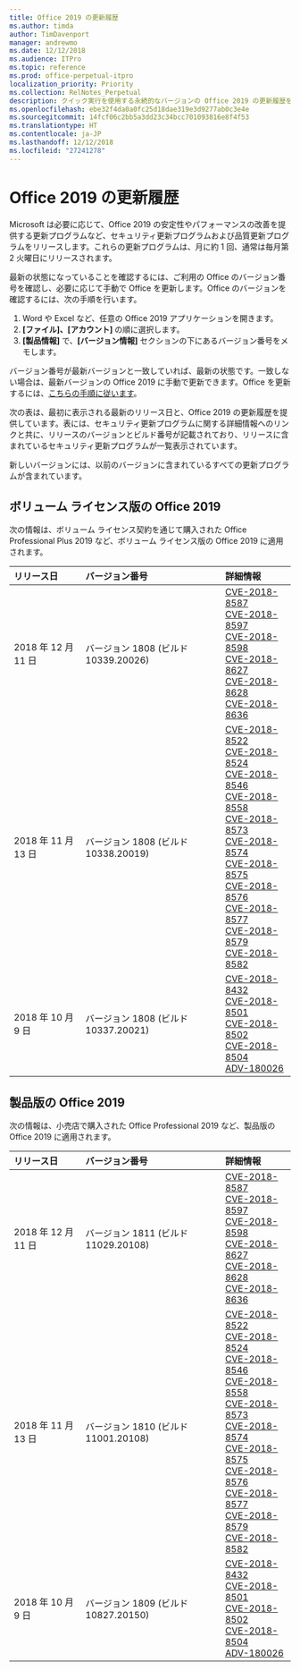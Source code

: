 ```yaml
---
title: Office 2019 の更新履歴
ms.author: timda
author: TimDavenport
manager: andrewmo
ms.date: 12/12/2018
ms.audience: ITPro
ms.topic: reference
ms.prod: office-perpetual-itpro
localization_priority: Priority
ms.collection: RelNotes_Perpetual
description: クイック実行を使用する永続的なバージョンの Office 2019 の更新履歴を IT 技術者に提供します
ms.openlocfilehash: ebe32f4da0a0fc25d18dae319e3d9277ab0c3e4e
ms.sourcegitcommit: 14fcf06c2bb5a3dd23c34bcc701093816e8f4f53
ms.translationtype: HT
ms.contentlocale: ja-JP
ms.lasthandoff: 12/12/2018
ms.locfileid: "27241278"
---
```

# <a name="update-history-for-office-2019"></a>Office 2019 の更新履歴

Microsoft は必要に応じて、Office 2019 の安定性やパフォーマンスの改善を提供する更新プログラムなど、セキュリティ更新プログラムおよび品質更新プログラムをリリースします。これらの更新プログラムは、月に約 1 回、通常は毎月第 2 火曜日にリリースされます。

最新の状態になっていることを確認するには、ご利用の Office のバージョン番号を確認し、必要に応じて手動で Office を更新します。Office のバージョンを確認するには、次の手順を行います。

  1.    Word や Excel など、任意の Office 2019 アプリケーションを開きます。
  2.    **[ファイル]、[アカウント]** の順に選択します。
  3.    **[製品情報]** で、**[バージョン情報]** セクションの下にあるバージョン番号をメモします。

バージョン番号が最新バージョンと一致していれば、最新の状態です。一致しない場合は、最新バージョンの Office 2019 に手動で更新できます。Office を更新するには、[こちらの手順に従います](https://support.office.com/article/2ab296f3-7f03-43a2-8e50-46de917611c5)。


次の表は、最初に表示される最新のリリース日と、Office 2019 の更新履歴を提供しています。表には、セキュリティ更新プログラムに関する詳細情報へのリンクと共に、リリースのバージョンとビルド番号が記載されており、リリースに含まれているセキュリティ更新プログラムが一覧表示されています。

新しいバージョンには、以前のバージョンに含まれているすべての更新プログラムが含まれています。

## <a name="volume-licensed-versions-of-office-2019"></a>ボリューム ライセンス版の Office 2019
次の情報は、ボリューム ライセンス契約を通じて購入された Office Professional Plus 2019 など、ボリューム ライセンス版の Office 2019 に適用されます。

  
|**リリース日**|**バージョン番号**|**詳細情報**|
|:-----|:-----|:-----|
|2018 年 12 月 11 日   |バージョン 1808 (ビルド 10339.20026)  |[CVE-2018-8587](https://portal.msrc.microsoft.com/ja-JP/security-guidance/advisory/CVE-2018-8587) <br/> [CVE-2018-8597](https://portal.msrc.microsoft.com/ja-JP/security-guidance/advisory/CVE-2018-8597) <br/> [CVE-2018-8598](https://portal.msrc.microsoft.com/ja-JP/security-guidance/advisory/CVE-2018-8598) <br/> [CVE-2018-8627](https://portal.msrc.microsoft.com/ja-JP/security-guidance/advisory/CVE-2018-8627) <br/> [CVE-2018-8628](https://portal.msrc.microsoft.com/ja-JP/security-guidance/advisory/CVE-2018-8628) <br/> [CVE-2018-8636](https://portal.msrc.microsoft.com/ja-JP/security-guidance/advisory/CVE-2018-8636) <br/>|
|2018 年 11 月 13 日   |バージョン 1808 (ビルド 10338.20019)  |[CVE-2018-8522](https://portal.msrc.microsoft.com/ja-JP/security-guidance/advisory/CVE-2018-8522) <br/> [CVE-2018-8524](https://portal.msrc.microsoft.com/ja-JP/security-guidance/advisory/CVE-2018-8524) <br/> [CVE-2018-8546](https://portal.msrc.microsoft.com/ja-JP/security-guidance/advisory/CVE-2018-8546) <br/> [CVE-2018-8558](https://portal.msrc.microsoft.com/ja-JP/security-guidance/advisory/CVE-2018-8558) <br/> [CVE-2018-8573](https://portal.msrc.microsoft.com/ja-JP/security-guidance/advisory/CVE-2018-8573) <br/> [CVE-2018-8574](https://portal.msrc.microsoft.com/ja-JP/security-guidance/advisory/CVE-2018-8574) <br/> [CVE-2018-8575](https://portal.msrc.microsoft.com/ja-JP/security-guidance/advisory/CVE-2018-8575) <br/> [CVE-2018-8576](https://portal.msrc.microsoft.com/ja-JP/security-guidance/advisory/CVE-2018-8576) <br/> [CVE-2018-8577](https://portal.msrc.microsoft.com/ja-JP/security-guidance/advisory/CVE-2018-8577) <br/> [CVE-2018-8579](https://portal.msrc.microsoft.com/ja-JP/security-guidance/advisory/CVE-2018-8579) <br/> [CVE-2018-8582](https://portal.msrc.microsoft.com/ja-JP/security-guidance/advisory/CVE-2018-8582) <br/>|
|2018 年 10 月 9 日   |バージョン 1808 (ビルド 10337.20021)  |[CVE-2018-8432](https://portal.msrc.microsoft.com/ja-JP/security-guidance/advisory/CVE-2018-8432) <br/> [CVE-2018-8501](https://portal.msrc.microsoft.com/ja-JP/security-guidance/advisory/CVE-2018-8501) <br/> [CVE-2018-8502](https://portal.msrc.microsoft.com/ja-JP/security-guidance/advisory/CVE-2018-8502) <br/> [CVE-2018-8504](https://portal.msrc.microsoft.com/ja-JP/security-guidance/advisory/CVE-2018-8504) <br/> [ADV-180026](https://portal.msrc.microsoft.com/ja-JP/security-guidance/advisory/ADV180026) <br/>|

## <a name="retail-versions-of-office-2019"></a>製品版の Office 2019
次の情報は、小売店で購入された Office Professional 2019 など、製品版の Office 2019 に適用されます。

|**リリース日**|**バージョン番号**|**詳細情報**|
|:-----|:-----|:-----|
|2018 年 12 月 11 日   |バージョン 1811 (ビルド 11029.20108)  |[CVE-2018-8587](https://portal.msrc.microsoft.com/ja-JP/security-guidance/advisory/CVE-2018-8587) <br/> [CVE-2018-8597](https://portal.msrc.microsoft.com/ja-JP/security-guidance/advisory/CVE-2018-8597) <br/> [CVE-2018-8598](https://portal.msrc.microsoft.com/ja-JP/security-guidance/advisory/CVE-2018-8598) <br/> [CVE-2018-8627](https://portal.msrc.microsoft.com/ja-JP/security-guidance/advisory/CVE-2018-8627) <br/> [CVE-2018-8628](https://portal.msrc.microsoft.com/ja-JP/security-guidance/advisory/CVE-2018-8628) <br/> [CVE-2018-8636](https://portal.msrc.microsoft.com/ja-JP/security-guidance/advisory/CVE-2018-8636) <br/>|
|2018 年 11 月 13 日   |バージョン 1810 (ビルド 11001.20108)  |[CVE-2018-8522](https://portal.msrc.microsoft.com/ja-JP/security-guidance/advisory/CVE-2018-8522) <br/> [CVE-2018-8524](https://portal.msrc.microsoft.com/ja-JP/security-guidance/advisory/CVE-2018-8524) <br/> [CVE-2018-8546](https://portal.msrc.microsoft.com/ja-JP/security-guidance/advisory/CVE-2018-8546) <br/> [CVE-2018-8558](https://portal.msrc.microsoft.com/ja-JP/security-guidance/advisory/CVE-2018-8558) <br/> [CVE-2018-8573](https://portal.msrc.microsoft.com/ja-JP/security-guidance/advisory/CVE-2018-8573) <br/> [CVE-2018-8574](https://portal.msrc.microsoft.com/ja-JP/security-guidance/advisory/CVE-2018-8574) <br/> [CVE-2018-8575](https://portal.msrc.microsoft.com/ja-JP/security-guidance/advisory/CVE-2018-8575) <br/> [CVE-2018-8576](https://portal.msrc.microsoft.com/ja-JP/security-guidance/advisory/CVE-2018-8576) <br/> [CVE-2018-8577](https://portal.msrc.microsoft.com/ja-JP/security-guidance/advisory/CVE-2018-8577) <br/> [CVE-2018-8579](https://portal.msrc.microsoft.com/ja-JP/security-guidance/advisory/CVE-2018-8579) <br/> [CVE-2018-8582](https://portal.msrc.microsoft.com/ja-JP/security-guidance/advisory/CVE-2018-8582) <br/>|
|2018 年 10 月 9 日   |バージョン 1809 (ビルド 10827.20150)  |[CVE-2018-8432](https://portal.msrc.microsoft.com/ja-JP/security-guidance/advisory/CVE-2018-8432) <br/> [CVE-2018-8501](https://portal.msrc.microsoft.com/ja-JP/security-guidance/advisory/CVE-2018-8501) <br/> [CVE-2018-8502](https://portal.msrc.microsoft.com/ja-JP/security-guidance/advisory/CVE-2018-8502) <br/> [CVE-2018-8504](https://portal.msrc.microsoft.com/ja-JP/security-guidance/advisory/CVE-2018-8504) <br/> [ADV-180026](https://portal.msrc.microsoft.com/ja-JP/security-guidance/advisory/ADV180026) <br/>|
